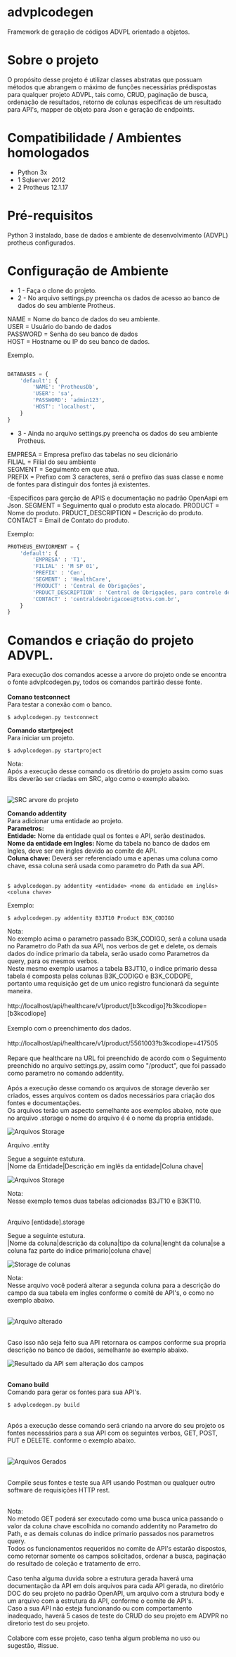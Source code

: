# advplcodegen
Framework de geração de códigos ADVPL orientado a objetos.

# Sobre o projeto
O propósito desse projeto é utilizar classes abstratas que possuam métodos que abrangem o máximo de funções necessárias prédispostas para qualquer projeto ADVPL, tais como, CRUD, paginação de busca, ordenação de resultados, retorno de colunas especificas de um resultado para API's, mapper de objeto para Json e geração de endpoints.

# Compatibilidade / Ambientes homologados

* Python 3x 
* 1 Sqlserver 2012 
* 2 Protheus 12.1.17

# Pré-requisitos

Python 3 instalado, base de dados e ambiente de desenvolvimento (ADVPL) protheus configurados.

# Configuração de Ambiente

* 1 - Faça o clone do projeto.
* 2 - No arquivo settings.py preencha os dados de acesso ao banco de dados do seu ambiente Protheus.

NAME = Nome do banco de dados do seu ambiente.</br>
USER = Usuário do bando de dados</br>
PASSWORD = Senha do seu banco de dados</br>
HOST = Hostname ou IP do seu banco de dados.</br>

Exemplo.

```python

DATABASES = {
    'default': {
        'NAME': 'ProtheusDb',
        'USER': 'sa',
        'PASSWORD': 'admin123',
        'HOST': 'localhost',
    }
}

```
* 3 - Ainda no arquivo settings.py preencha os dados do seu ambiente Protheus.

EMPRESA = Empresa prefixo das tabelas no seu dicionário</br>
FILIAL = Filial do seu ambiente</br>
SEGMENT = Seguimento em que atua.</br>
PREFIX = Prefixo com 3 caracteres, será o prefixo das suas classe e nome de fontes para distinguir dos fontes já existentes.</br>

-Especificos para gerção de APIS e documentação no padrão OpenAapi em Json.
SEGMENT = Seguimento qual o produto esta alocado.
PRODUCT = Nome do produto.
PRDUCT_DESCRIPTION = Descrição do produto.
CONTACT = Email de Contato do produto.

Exemplo:

```python
PROTHEUS_ENVIORMENT = {
    'default': {
        'EMPRESA' : 'T1',
        'FILIAL' : 'M SP 01',
        'PREFIX' : 'Cen',
        'SEGMENT' : 'HealthCare',        
        'PRODUCT' : 'Central de Obrigações',
        'PRDUCT_DESCRIPTION' : 'Central de Obrigações, para controle de legislações de operadoras de convênio de saúde.',
        'CONTACT' : 'centraldeobrigacoes@totvs.com.br',
    }
}
```

# Comandos e criação do projeto ADVPL.

Para execução dos comandos acesse a arvore do projeto onde se encontra o fonte advplcodegen.py, todos os comandos partirão desse fonte.</br></br>
<b>Comano testconnect</b></br>
Para testar a conexão com o banco.
</br>

```console
$ advplcodegen.py testconnect
```

<b>Comando startproject</b><br>
Para iniciar um projeto.
</br>

```console
$ advplcodegen.py startproject
```

Nota:<br>
Após a execução desse comando os diretório do projeto assim como suas libs deverão ser criadas em SRC, algo como o exemplo abaixo.
</br>
</br>

![SRC arvore do projeto](https://raw.githubusercontent.com/oevertonsouza/advplcodegen/apis/docImg/src.png)

<b>Comando addentity</b><br>
Para adicionar uma entidade ao projeto.<br>
<b>Parametros:</b><br>
<b>Entidade:</b> Nome da entidade qual os fontes e API, serão destinados.<br>
<b>Nome da entidade em Ingles:</b> Nome da tabela no banco de dados em Ingles, deve ser em ingles devido ao comite de API.<br>
<b>Coluna chave:</b> Deverá ser referenciado uma e apenas uma coluna como chave, essa coluna será usada como parametro do Path da sua API.<br>
</br>

```console
$ advplcodegen.py addentity <entidade> <nome da entidade em inglês> <coluna chave>
```

Exemplo:

```console
$ advplcodegen.py addentity B3JT10 Product B3K_CODIGO
```

Nota:<br>
No exemplo acima o parametro passado B3K_CODIGO, será a coluna usada no Parametro do Path da sua API, nos verbos de get e delete, os demais dados do indice primario da tabela, serão usado como Parametros da query, para os mesmos verbos.<br>
Neste mesmo exemplo usamos a tabela B3JT10, o indice primario dessa tabela é composta pelas colunas B3K_CODIGO e B3K_CODOPE,<br>
portanto uma requisição get de um unico registro funcionará da seguinte maneira.<br>
<br>
http://localhost/api/healthcare/v1/product/[b3kcodigo]?b3kcodiope=[b3kcodiope]<br>
<br>
Exemplo com o preenchimento dos dados.<br>
<br>
http://localhost/api/healthcare/v1/product/5561003?b3kcodiope=417505<br>
<br>
Repare que healthcare na URL foi preenchido de acordo com o Seguimento preenchido no arquivo settings.py, assim como "/product", que foi passado como parametro no comando addentity.<br>
<br>
Após a execução desse comando os arquivos de storage deverão ser criados, esses arquivos contem os dados necessários para criação dos fontes e documentações.<br>
Os arquivos terão um aspecto semelhante aos exemplos abaixo, note que no arquivo .storage o nome do arquivo é é o nome da propria entidade.
</br>

![Arquivos Storage](https://raw.githubusercontent.com/oevertonsouza/advplcodegen/apis/docImg/filestorage.png)

Arquivo .entity</br>

Segue a seguinte estutura.</br>
|Nome da Entidade|Descrição em inglês da entidade|Coluna chave|<br>

![Arquivos Storage](https://raw.githubusercontent.com/oevertonsouza/advplcodegen/apis/docImg/entityfile.png)

Nota:<br>
Nesse exemplo temos duas tabelas adicionadas B3JT10 e B3KT10.<br>
<br>

Arquivo [entidade].storage</br>

Segue a seguinte estutura.</br>
|Nome da coluna|descrição da coluna|tipo da coluna|lenght da coluna|se a coluna faz parte do indice primario|coluna chave|

![Storage de colunas](https://raw.githubusercontent.com/oevertonsouza/advplcodegen/apis/docImg/columnsfile.png)

Nota:<br>
Nesse arquivo você poderá alterar a segunda coluna para a descrição do campo da sua tabela em ingles conforme o comitê de API's, o como no exemplo abaixo.<br>
<br>

![Arquivo alterado](https://raw.githubusercontent.com/oevertonsouza/advplcodegen/apis/docImg/colunsfileinglishchange.png)

<br>
Caso isso não seja feito sua API retornara os campos conforme sua propria descrição no banco de dados, semelhante ao exemplo abaixo.
<br>

![Resultado da API sem alteração dos campos](https://raw.githubusercontent.com/oevertonsouza/advplcodegen/apis/docImg/apicampossemalterar.png)

</br>
<b>Comano build</b></br>
Comando para gerar os fontes para sua API's.
</br>

```console
$ advplcodegen.py build
```

<br>
Após a execução desse comando será criando na arvore do seu projeto os fontes necessários para a sua API com os seguintes verbos, GET, POST, PUT e DELETE. conforme o exemplo abaixo.<br>
<br>

![Arquivos Gerados](https://raw.githubusercontent.com/oevertonsouza/advplcodegen/apis/docImg/fontesgerados.png)

<br>
Compile seus fontes e teste sua API usando Postman ou qualquer outro software de requisições HTTP rest.
<br>
<br>

Nota:<br>
No metodo GET poderá ser executado como uma busca unica passando o valor da coluna chave escolhida no comando addentity no Parametro do Path, e as demais colunas do indice primario passados nos parametros query.<br>
Todos os funcionamentos requeridos no comite de API's estarão dispostos, como retornar somente os campos solicitados, ordenar a busca, paginação do resultado de coleção e tratamento de erro.
<br>
<br>
Caso tenha alguma duvida sobre a estrutura gerada haverá uma documentação da API em dois arquivos para cada API gerada, no diretório DOC do seu projeto no padrão OpenAPI, um arquivo com a strutura body e um arquivo com a estrutura da API, conforme o comite de API's.<br>
Caso a sua API não esteja funcionando ou com comportamento inadequado, haverá 5 casos de teste do CRUD do seu projeto em ADVPR no diretorio test do seu projeto.
<br>
<br>
 Colabore com esse projeto, caso tenha algum problema no uso ou sugestão, #issue.
<br>

